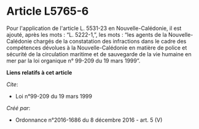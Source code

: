 # Article L5765-6

Pour l'application de l'article L. 5531-23 en Nouvelle-Calédonie, il est ajouté, après les mots : “L. 5222-1,”, les mots :
“les agents de la Nouvelle-Calédonie chargés de la constatation des infractions dans le cadre des compétences dévolues à la
Nouvelle-Calédonie en matière de police et sécurité de la circulation maritime et de sauvegarde de la vie humaine en mer par
la loi organique n° 99-209 du 19 mars 1999”.

**Liens relatifs à cet article**

_Cite_:

  - Loi n°99-209 du 19 mars 1999

_Créé par_:

  - Ordonnance n°2016-1686 du 8 décembre 2016 - art. 5 (V)
